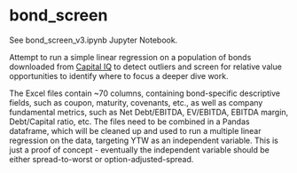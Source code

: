 # bond_screen

See bond_screen_v3.ipynb Jupyter Notebook.

Attempt to run a simple linear regression on a population of bonds downloaded from [Capital IQ](https://www.capitaliq.com/) to detect outliers and screen for relative value opportunities to identify where to focus a deeper dive work.

The Excel files contain ~70 columns, containing bond-specific descriptive fields, such as coupon, maturity, covenants, etc., as well as company fundamental metrics, such as Net Debt/EBITDA, EV/EBITDA, EBITDA margin, Debt/Capital ratio, etc. The files need to be combined in a Pandas dataframe, which will be cleaned up and used to run a multiple linear regression on the data, targeting YTW as an independent variable. This is just a proof of concept - eventually the independent variable should be either spread-to-worst or option-adjusted-spread.
